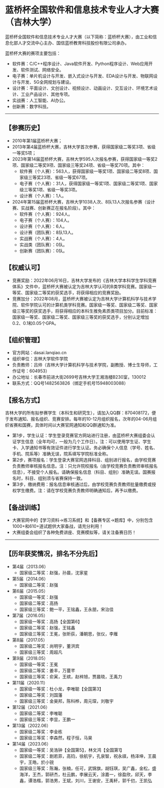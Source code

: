 # 蓝桥杯全国软件和信息技术专业人才大赛（吉林大学）

蓝桥杯全国软件和信息技术专业人才大赛（以下简称：蓝桥杯大赛），由工业和信息化部人才交流中心主办、国信蓝桥教育科技股份有限公司承办。

蓝桥杯大赛的赛项主要包括：
- 软件赛：C/C++程序设计、Java软件开发、Python程序设计、Web应用开发、软件测试、网络安全。
- 电子赛：单片机设计与开发、嵌入式设计与开发、EDA设计与开发、物联网设计与开发、5G全网规划与建设。
- 设计赛：平面设计、文创设计、视频设计、动画设计、交互设计、环境艺术设计、工业产品设计、其他专项。
- 实战赛：人工智能、AI办公。
- 创新赛：数字科技。

---

## 【参赛历史】
+ 2010年第1届蓝桥杯大赛；
+ 2013年第4届蓝桥杯大赛，吉林大学首次参赛，获得国家级二等奖3项、省级一等奖5项；
+ 2023年第14届蓝桥杯大赛，吉林大学595人次报名参赛，获得国家级一等奖2项、国家级二等奖9项、国家级三等奖24项、省级一等奖70项。其中：
  + 软件赛（个人赛）：563人，获得国家级一等奖1项、国家级二等奖8项、国家级三等奖23项、省级一等奖67项。
  + 电子赛（个人赛）：31人，获得国家级一等奖1项、国家级二等奖1项、国家级三等奖1项、省级一等奖3项。
  + 设计赛（个人赛）：1人。
+ 2024年第15届蓝桥杯大赛，吉林大学1038人次、8队13人次报名参赛（设计赛、实战赛、创新赛正在报名阶段）。其中：
  + 软件赛（个人赛）：924人。
  + 电子赛（个人赛）：104人。
  + 设计赛（个人赛）：6人。
  + 设计赛（团队赛）：8队13人。
  + 实战赛（个人赛）：4人。
  + 实战类（团队赛）：0队。
  + 创新赛（团队赛）：0队。

## 【权威认可】
- 竞赛奖励：2022年06月16日，吉林大学发布的《吉林大学本科学生学科竞赛体系》文件中，蓝桥杯大赛被认定为吉林大学认可的B类学科竞赛。国家级一等奖、国家级二等奖的获奖选手，将获得相应的竞赛奖励。
- 竞赛加分：2022年08月，蓝桥杯大赛被认定为吉林大学计算机科学与技术学院、软件学院认可的计算机类学科竞赛。国家级一等奖、国家级二等奖、国家级三等奖的获奖选手，将获得相应的本科生推免素质类项目加分。目前标准：国家级一等奖、国家级二等奖、国家级三等奖的获奖选手，分别认定增加0.2、0.1和0.05个GPA。

## 【组织管理】
- 官方网站：dasai.lanqiao.cn
- 组织单位：吉林大学软件学院
- 负责教师：吕帅（吉林大学计算机科学与技术学院，副教授、博士生导师，工作证号：604953）
- 办公地址：长春市前进大街2699号吉林大学王湘浩楼B230室，130012
- 联系方式：QQ号1482563826（绑定手机号15948003088）

## 【报名方式】
吉林大学的所有拟参赛学生（本科生和研究生），请加入QQ群：870408172，便于发布通知、报名组织、竞赛安排。每年的10-12月组织报名，次年的04-06月组织省赛和国赛，具体时间以大赛官网通知和QQ群通知为准。
- 第1步，学生认证：学生登录竞赛官方网站进行注册，由蓝桥杯大赛组委会认证学生信息（全年均可，一般为几个工作日）。注：可以使用学生证、学生卡、入学通知书等有效证件进行学生认证。务必确保个人信息（学号、姓名、手机、院系等）准确无误，院系填写学院标准全称。
- 第2步，赛项报名：学生登录大赛官网选择科目、组别进行报名，由学校竞赛负责教师审核报名信息。注：只允许院校报名（由学校竞赛负责教师审核报名信息），不接受个人报名。请确保报名信息（科目、组别）准确无误。国赛报名时，科目、组别须与省赛保持一致。
- 第3步，缴纳费用：报名信息审核通过后，由学校竞赛负责教师批量缴费或授权学生缴费。注：请在学校竞赛负责教师明确通知后，再予以缴费。

## 【备战训练】
- 大赛官网中的【学习资料->练习系统】和【备赛专区->题库】中，分别包含1000+和610+道试题供大家备战，请充分利用！
- 大赛组委会组织了各种免费讲座、竞赛模拟等，请关注备赛日历！

---

## 【历年获奖情况，排名不分先后】
+ 第4届（2013.06）
  - 国家级二等奖：赵强，孙晨，沈家星
+ 第5届（2014.06）
  - 国家级二等奖：赵强
+ 第6届（2015.05）
  - 国家级一等奖：赵强
  - 国家级二等奖：高扬	
  - 国家级三等奖：鲍一平，王铭鑫，王永朋，宋治佳
+ 第7届（2016.05）
  - 国家级一等奖：高扬【全国第6】
  - 国家级二等奖：赵强，王铭鑫
  - 国家级三等奖：王冕，张昕荻，潘朝思，张仪，李雁
+ 第8届（2017.05）
  - 国家级二等奖：尚明宇，董洪宾
  - 国家级三等奖：周超凡	
+ 第9届（2018.05）
  - 国家级一等奖：王冕
  - 国家级二等奖：姜丰，万蔓芊
  - 国家级三等奖：俞寅，王缤，赵梓旭，贾晨晓，王禹力
+ 第11届（2020.11）
  - 国家级一等奖：杜小龙，李唯聪【全国第3】
  - 国家级二等奖：刘国藩
  - 国家级三等奖：金昊邦，陈科桦，周元琛，刘敬宇	
+ 第12届（2021.06）
  - 国家级二等奖：李唯聪	
  - 国家级三等奖：李显，王鹏一	
+ 第13届（2022.06）
  - 国家级二等奖：李金栋	
  - 国家级三等奖：李森然，程子恒，马昊	
+ 第14届（2023.06）
  - 国家级一等奖：吴浩钟【全国第5】，林文鸿【全国第1】
  - 国家级二等奖：剧若菲，高钧，徐航宇，孔泉智，祝永祺，杨泽坤，王晨宇，王皓，於小锐
  - 国家级三等奖：陈瀚，张楠，任可，武锦旗，胡钰琪，吴广鑫，金松，盛海洋，王杰，郭研杰，杜云鹏，李展云天，涂嘉一，徐盈欣，邱天，李鑫，谭浩楷，郭浩男，王斌，刘川，王谢安，王禹轩，郭千仞，王凯弘
